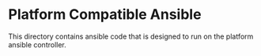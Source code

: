 # Platform Compatible Ansible

This directory contains ansible code that is designed to run on the platform ansible controller.
